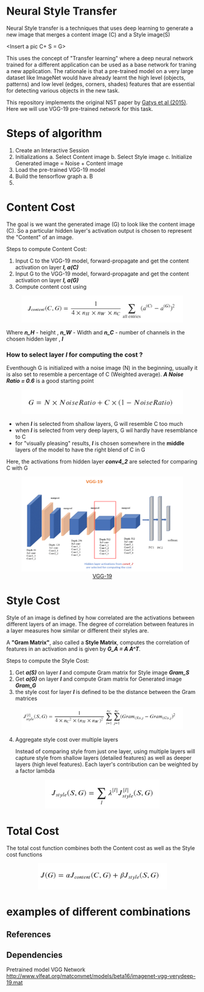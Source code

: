 
# Neural Style Transfer

Neural Style transfer is a techniques that uses deep learning to generate a new image that merges a content image (C) and a Style image(S)

<Insert a pic  C+ S = G>

This uses the concept of "Transfer learning" where a deep neural network trained for a different application can be used as a base network for traning a new application. The rationale is that a  pre-trained model on a very large dataset like ImageNet would have already learnt the high level (objects, patterns) and low level (edges, corners, shades) features that are essential for detecting  various objects in the new task.

This repository implements the original NST paper by [Gatys et al (2015)](https://arxiv.org/abs/1508.06576). Here we will use VGG-19 pre-trained network for this task. 

# Steps of algorithm

1. Create an Interactive Session
2. Initializations
	a. Select Content image
	b. Select Style image
	c. Initialize Generated image = Noise + Content image
3. Load the pre-trained VGG-19 model
4. Build the tensorflow graph
	a. B
5. 

# Content Cost 

The goal is we want the generated image (G) to look like the content image (C). So a particular hidden layer's activation output is chosen to represent the "Content" of an image. 

Steps to compute Content Cost:
1. Input C to the VGG-19 model, forward-propagate and get the content activation on layer ***l, a(C)***
2. Input G to the VGG-19 model, forward-propagate and get the content activation on layer ***l, a(G)***
3. Compute content cost using 

<center>
<figure>
    <img src="images/content_cost.png"/>
</figure>
</center>

Where  ***n_H*** -  height , ***n_W*** - Width and ***n_C*** - number of channels in the chosen hidden layer , ***l***

### How to select layer ***l*** for computing the cost ?

Eventhough G is initialized with a noise image (N) in the beginning, usually it is also set to resemble a percentage of C (Weighted average). ***A Noise Ratio = 0.6*** is a good starting point

<center>
<figure>
    <img src="images/generated_image.png"/>
</figure>
</center>

* when ***l*** is selected from shallow layers, G will resemble C too much
* when ***l*** is selected from very deep layers, G wil hardly have resemblance to C
* for "visually pleasing" results, ***l*** is chosen somewhere in the **middle** layers of the model to have the right blend of C in G

Here, the activations from hidden layer ***conv4_2*** are selected for comparing C with G

<center>
<figure>
    <img src="images/vgg19.png" style="width:450px;height:250px;"/>
    <figcaption><a href="https://miro.medium.com/max/2408/1*6U9FJ_se7SIuFKJRyPMHuA.png">VGG-19</a></figcaption>
</figure>
</center>


# Style Cost 

Style of an image is defined by how correlated are the activations between different layers of an image. The degree of correlation between features in a layer measures how similar or different their styles are. 

A **"Gram Matrix"**, also called a **Style Matrix**, computes the correlation of features in an activation and is given by ***G_A = A A^T***. 


Steps to compute the Style Cost:
1. Get ***a(S)*** on layer ***l*** and compute Gram matrix for Style image ***Gram_S***
2. Get ***a(G)*** on layer ***l*** and compute Gram matrix for Generated image ***Gram_G***
3. the style cost for layer ***l*** is defined to be the distance between the Gram matrices

<center>
<figure>
    <img src="images/style_cost.png"/>
</figure>
</center>

4. Aggregate style cost over multiple layers

	Instead of comparing style from just one layer, using multiple layers will capture style from shallow layers (detailed features) as well as deeper layers (high level features). Each layer's contribution can be weighted by a factor lambda

<center>
<figure>
    <img src="images/style_cost_aggregated.png"/>
</figure>
</center>


# Total Cost 

The total cost function combines both the Content cost as well as the Style cost functions

<center>
<figure>
    <img src="images/total_cost.png"/>
</figure>
</center>


# examples of different combinations




## References


## Dependencies

Pretrained model VGG Network
http://www.vlfeat.org/matconvnet/models/beta16/imagenet-vgg-verydeep-19.mat

